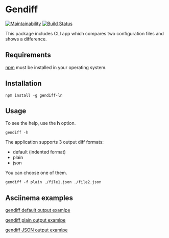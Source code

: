 # Gendiff

[![Maintainability](https://api.codeclimate.com/v1/badges/9e7eeab9932d9b6ad2fc/maintainability)](https://codeclimate.com/github/ashikov/frontend-project-lvl2/maintainability)
[![Build Status](https://travis-ci.com/ashikov/frontend-project-lvl2.svg?branch=master)](https://travis-ci.com/ashikov/frontend-project-lvl2)

This package includes CLI app which compares two configuration files and shows a difference.

## Requirements

[npm](https://www.npmjs.com/get-npm) must be installed in your operating system.

## Installation

```shell
npm install -g gendiff-ln
```

## Usage

To see the help, use the **h** option.

```shell
gendiff -h
```

The application supports 3 output diff formats:

* default (indented format)
* plain
* json

You can choose one of them.

```shell
gendiff -f plain ./file1.json ./file2.json
```

## Asciinema examples

[gendiff default output examlpe](https://asciinema.org/a/RbqQ2EKxKdbkFNW5WkaXuupEs)

[gendiff plain output examlpe](https://asciinema.org/a/QTk4G8OlUpZupuH1aDIeT76FL)

[gendiff JSON output examlpe](https://asciinema.org/a/EpnC5jFukKUysugzXJDmS05wm)
